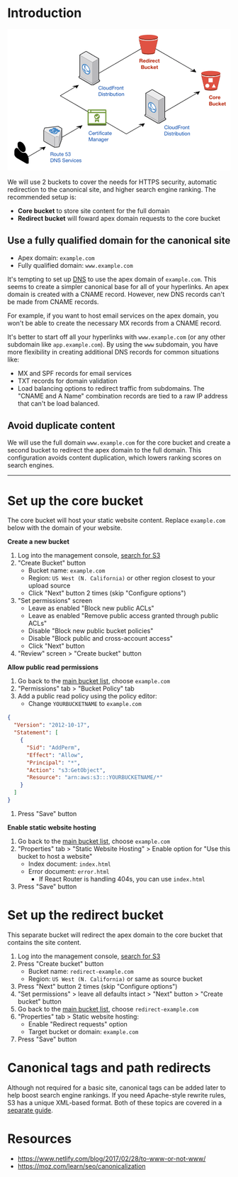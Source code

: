 # Introduction

![2 S3 buckets](../images/dual-s3-buckets.png)

We will use 2 buckets to cover the needs for HTTPS security, automatic redirection to the canonical site, and higher search engine ranking. The recommended setup is:
  * **Core bucket** to store site content for the full domain
  * **Redirect bucket** will foward apex domain requests to the core bucket

## Use a fully qualified domain for the canonical site
  * Apex domain: `example.com`
  * Fully qualified domain: `www.example.com`

It's tempting to set up [DNS](http://www.steves-internet-guide.com/dns-guide-beginners/) to use the apex domain of `example.com`. This seems to create a simpler canonical base for all of your hyperlinks. An apex domain is created with a CNAME record. However, new DNS records can't be made from CNAME records.

For example, if you want to host email services on the apex domain, you won't be able to create the necessary MX records from a CNAME record.

It's better to start off all your hyperlinks with `www.example.com` (or any other subdomain like `app.example.com`). By using the `www` subdomain, you have more flexibility in creating additional DNS records for common situations like:
  * MX and SPF records for email services
  * TXT records for domain validation
  * Load balancing options to redirect traffic from subdomains. The "CNAME and A Name" combination records are tied to a raw IP address that can't be load balanced.

## Avoid duplicate content
We will use the full domain `www.example.com` for the core bucket and create a second bucket to redirect the apex domain to the full domain. This configuration avoids content duplication, which lowers ranking scores on search engines.

---

# Set up the core bucket
The core bucket will host your static website content. Replace `example.com` below with the domain of your website.

**Create a new bucket**
1. Log into the management console, [search for S3](https://console.aws.amazon.com/s3/home)
1. "Create Bucket" button
    * Bucket name: `example.com`
    * Region: `US West (N. California)` or other region closest to your upload source
    * Click "Next" button 2 times (skip "Configure options")
1. "Set permissions" screen
    * Leave as enabled "Block new public ACLs"
    * Leave as enabled "Remove public access granted through public ACLs"
    * Disable "Block new public bucket policies"
    * Disable "Block public and cross-account access"
    * Click "Next" button
1. "Review" screen > "Create bucket" button

**Allow public read permissions**
1. Go back to the [main bucket list](https://console.aws.amazon.com/s3/home), choose `example.com`
1. "Permissions" tab > "Bucket Policy" tab
1. Add a public read policy using the policy editor:
    * Change `YOURBUCKETNAME` to `example.com`
```json
{
  "Version": "2012-10-17",
  "Statement": [
    {
      "Sid": "AddPerm",
      "Effect": "Allow",
      "Principal": "*",
      "Action": "s3:GetObject",
      "Resource": "arn:aws:s3:::YOURBUCKETNAME/*"
    }
  ]
}
```
1. Press "Save" button

**Enable static website hosting**
1. Go back to the [main bucket list](https://console.aws.amazon.com/s3/home), choose `example.com`
1. "Properties" tab > "Static Website Hosting" > Enable option for "Use this bucket to host a website"
    * Index document: `index.html`
    * Error document: `error.html`
        * If React Router is handling 404s, you can use `index.html`
1. Press "Save" button

# Set up the redirect bucket
This separate bucket will redirect the apex domain to the core bucket that contains the site content.

1. Log into the management console, [search for S3](https://console.aws.amazon.com/s3/home)
1. Press "Create bucket" button
    * Bucket name: `redirect-example.com`
    * Region: `US West (N. California)` or same as source bucket
1. Press "Next" button 2 times (skip "Configure options")
1. "Set permissions" > leave all defaults intact > "Next" button > "Create bucket" button
1. Go back to the [main bucket list](https://console.aws.amazon.com/s3/home), choose `redirect-example.com`
1. "Properties" tab > Static website hosting:
    * Enable "Redirect requests" option
    * Target bucket or domain: `example.com`
1. Press "Save" button

# Canonical tags and path redirects
Although not required for a basic site, canonical tags can be added later to help boost search engine rankings. If you need Apache-style rewrite rules, S3 has a unique XML-based format. Both of these topics are covered in a [separate guide](./Canonical-Tags-and-URL-Rewrites.md).

# Resources
  * https://www.netlify.com/blog/2017/02/28/to-www-or-not-www/
  * https://moz.com/learn/seo/canonicalization
